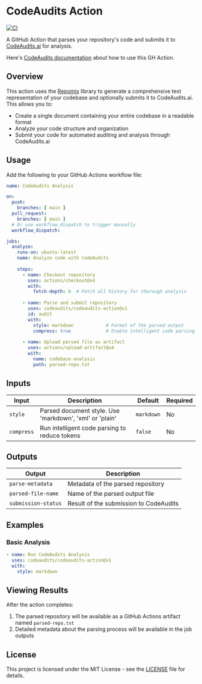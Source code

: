 # CodeAudits Action

[![CI](https://github.com/actions/hello-world-docker-action/actions/workflows/ci.yml/badge.svg)](https://github.com/actions/hello-world-docker-action/actions/workflows/ci.yml)

A GitHub Action that parses your repository's code and submits it to [CodeAudits.ai](https://codeaudits.ai/) for analysis.

Here's [CodeAudits documentation](https://codeaudits.ai/docs/howto) about how to use this GH Action.

## Overview

This action uses the [Repomix](https://github.com/yamadashy/repomix) library to generate a comprehensive text representation of your codebase and optionally submits it to CodeAudits.ai. This allows you to:

- Create a single document containing your entire codebase in a readable format
- Analyze your code structure and organization
- Submit your code for automated auditing and analysis through CodeAudits.ai

## Usage

Add the following to your GitHub Actions workflow file:

```yaml
name: CodeAudits Analysis

on:
  push:
    branches: [ main ]
  pull_request:
    branches: [ main ]
  # Or use workflow_dispatch to trigger manually
  workflow_dispatch:

jobs:
  analyze:
    runs-on: ubuntu-latest
    name: Analyze code with CodeAudits
    
    steps:
      - name: Checkout repository
        uses: actions/checkout@v4
        with:
          fetch-depth: 0  # Fetch all history for thorough analysis
      
      - name: Parse and submit repository
        uses: codeaudits/codeaudits-action@v1
        id: audit
        with:
          style: markdown            # Format of the parsed output
          compress: true             # Enable intelligent code parsing to reduce tokens
      
      - name: Upload parsed file as artifact
        uses: actions/upload-artifact@v4
        with:
          name: codebase-analysis
          path: parsed-repo.txt
```

## Inputs

| Input | Description | Default | Required |
|-------|-------------|---------|----------|
| `style` | Parsed document style. Use 'markdown', 'xml' or 'plain' | `markdown` | No |
| `compress` | Run intelligent code parsing to reduce tokens | `false` | No |

## Outputs

| Output | Description |
|--------|-------------|
| `parse-metadata` | Metadata of the parsed repository |
| `parsed-file-name` | Name of the parsed output file |
| `submission-status` | Result of the submission to CodeAudits |

## Examples

### Basic Analysis

```yaml
- name: Run CodeAudits Analysis
  uses: codeaudits/codeaudits-action@v1
  with:
    style: markdown
```

## Viewing Results

After the action completes:

1. The parsed repository will be available as a GitHub Actions artifact named `parsed-repo.txt`
2. Detailed metadata about the parsing process will be available in the job outputs

## License

This project is licensed under the MIT License - see the [LICENSE](LICENSE) file for details.
